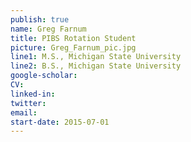 ```yaml
---
publish: true
name: Greg Farnum
title: PIBS Rotation Student
picture: Greg_Farnum_pic.jpg
line1: M.S., Michigan State University
line2: B.S., Michigan State University
google-scholar: 
CV:
linked-in: 
twitter:
email:
start-date: 2015-07-01
---
```

